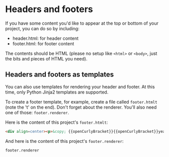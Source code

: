 # Headers and footers

If you have some content you'd like to appear at the top or bottom of your project, you can do so by including:

* header.html: for header content
* footer.html: for footer content

The contents should be HTML (please no setup like `<html>` or `<body>`, just the bits and pieces of HTML you need).

## Headers and footers as templates

You can also use templates for rendering your header and footer. At this time, only Python Jinja2 templates are supported.

To create a footer template, for example, create a file called `footer.htmlt` (note the 't' on the end). Don't forget about the renderer. You'll also need one of those: `footer.renderer`.

Here is the content of this project's `footer.htmlt`:

```html
<div align=center><p>&copy; {{openCurlyBracket}}{{openCurlyBracket}}year{{closeCurlyBracket}}{{closeCurlyBracket}} Spencer Seidel</p></div>
```

And here is the content of this project's `footer.renderer`:

```{.include-code language=python}
footer.renderer
```

